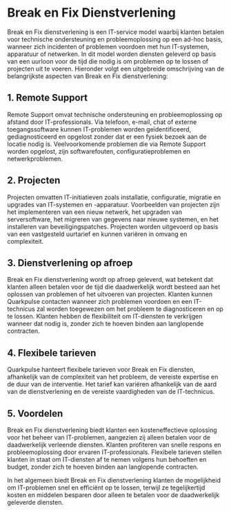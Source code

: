 # Break en Fix Dienstverlening 

Break en Fix dienstverlening is een IT-service model waarbij klanten betalen voor technische ondersteuning en probleemoplossing op een ad-hoc basis, wanneer zich incidenten of problemen voordoen met hun IT-systemen, apparatuur of netwerken. In dit model worden diensten geleverd op basis van een uurloon voor de tijd die nodig is om problemen op te lossen of projecten uit te voeren. Hieronder volgt een uitgebreide omschrijving van de belangrijkste aspecten van Break en Fix dienstverlening:

## 1. Remote Support
Remote Support omvat technische ondersteuning en probleemoplossing op afstand door IT-professionals. Via telefoon, e-mail, chat of externe toegangssoftware kunnen IT-problemen worden geïdentificeerd, gediagnosticeerd en opgelost zonder dat er een fysiek bezoek aan de locatie nodig is. Veelvoorkomende problemen die via Remote Support worden opgelost, zijn softwarefouten, configuratieproblemen en netwerkproblemen.

## 2. Projecten
Projecten omvatten IT-initiatieven zoals installatie, configuratie, migratie en upgrades van IT-systemen en -apparatuur. Voorbeelden van projecten zijn het implementeren van een nieuw netwerk, het upgraden van serversoftware, het migreren van gegevens naar nieuwe systemen, en het installeren van beveiligingspatches. Projecten worden uitgevoerd op basis van een vastgesteld uurtarief en kunnen variëren in omvang en complexiteit.

## 3. Dienstverlening op afroep
Break en Fix dienstverlening wordt op afroep geleverd, wat betekent dat klanten alleen betalen voor de tijd die daadwerkelijk wordt besteed aan het oplossen van problemen of het uitvoeren van projecten. Klanten kunnen Quarkpulse contacten wanneer zich problemen voordoen en een IT-technicus zal worden toegewezen om het probleem te diagnosticeren en op te lossen. Klanten hebben de flexibiliteit om IT-diensten te verkrijgen wanneer dat nodig is, zonder zich te hoeven binden aan langlopende contracten.

## 4. Flexibele tarieven
Quarkpulse hanteert flexibele tarieven voor Break en Fix diensten, afhankelijk van de complexiteit van het probleem, de vereiste expertise en de duur van de interventie. Het tarief kan variëren afhankelijk van de aard van de dienstverlening en de vereiste vaardigheden van de IT-technicus.

## 5. Voordelen
Break en Fix dienstverlening biedt klanten een kosteneffectieve oplossing voor het beheer van IT-problemen, aangezien zij alleen betalen voor de daadwerkelijk verleende diensten. Klanten profiteren van snelle respons en probleemoplossing door ervaren IT-professionals. Flexibele tarieven stellen klanten in staat om IT-diensten af te nemen volgens hun behoeften en budget, zonder zich te hoeven binden aan langlopende contracten.

In het algemeen biedt Break en Fix dienstverlening klanten de mogelijkheid om IT-problemen snel en efficiënt op te lossen, terwijl ze tegelijkertijd kosten en middelen besparen door alleen te betalen voor de daadwerkelijk geleverde diensten.
